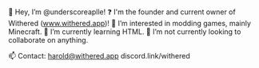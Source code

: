 👋 Hey, I’m @underscoreaplle!
❓  I'm the founder and current owner of Withered (www.withered.app)!
👀 I’m interested in modding games, mainly Minecraft.
🌱 I’m currently learning HTML.
💞️ I’m not currently looking to collaborate on anything.

📫 Contact:
       harold@withered.app
       discord.link/withered

<!---
underscoreaplle/underscoreaplle is a ✨ special ✨ repository because its `README.md` (this file) appears on your GitHub profile.
You can click the Preview link to take a look at your changes.
--->
